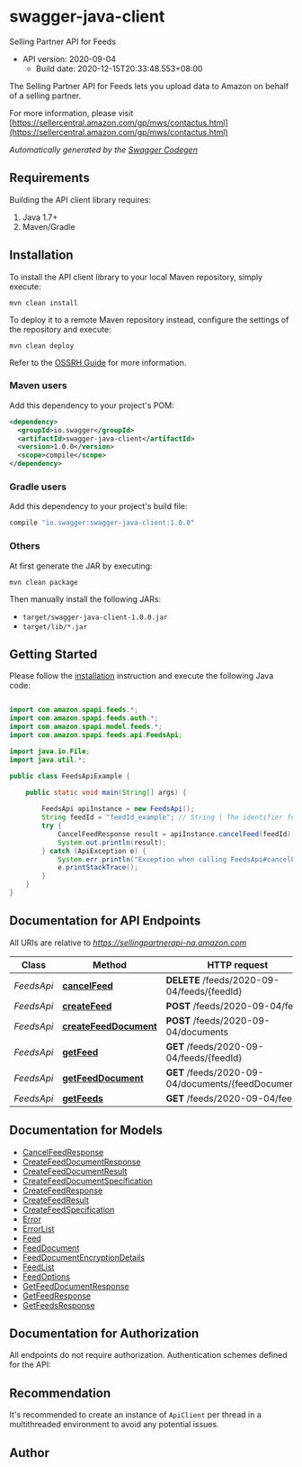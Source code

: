 # swagger-java-client

Selling Partner API for Feeds
- API version: 2020-09-04
  - Build date: 2020-12-15T20:33:48.553+08:00

The Selling Partner API for Feeds lets you upload data to Amazon on behalf of a selling partner.

  For more information, please visit [https://sellercentral.amazon.com/gp/mws/contactus.html](https://sellercentral.amazon.com/gp/mws/contactus.html)

*Automatically generated by the [Swagger Codegen](https://github.com/swagger-api/swagger-codegen)*


## Requirements

Building the API client library requires:
1. Java 1.7+
2. Maven/Gradle

## Installation

To install the API client library to your local Maven repository, simply execute:

```shell
mvn clean install
```

To deploy it to a remote Maven repository instead, configure the settings of the repository and execute:

```shell
mvn clean deploy
```

Refer to the [OSSRH Guide](http://central.sonatype.org/pages/ossrh-guide.html) for more information.

### Maven users

Add this dependency to your project's POM:

```xml
<dependency>
  <groupId>io.swagger</groupId>
  <artifactId>swagger-java-client</artifactId>
  <version>1.0.0</version>
  <scope>compile</scope>
</dependency>
```

### Gradle users

Add this dependency to your project's build file:

```groovy
compile "io.swagger:swagger-java-client:1.0.0"
```

### Others

At first generate the JAR by executing:

```shell
mvn clean package
```

Then manually install the following JARs:

* `target/swagger-java-client-1.0.0.jar`
* `target/lib/*.jar`

## Getting Started

Please follow the [installation](#installation) instruction and execute the following Java code:

```java

import com.amazon.spapi.feeds.*;
import com.amazon.spapi.feeds.auth.*;
import com.amazon.spapi.model.feeds.*;
import com.amazon.spapi.feeds.api.FeedsApi;

import java.io.File;
import java.util.*;

public class FeedsApiExample {

    public static void main(String[] args) {
        
        FeedsApi apiInstance = new FeedsApi();
        String feedId = "feedId_example"; // String | The identifier for the feed. This identifier is unique only in combination with a seller ID.
        try {
            CancelFeedResponse result = apiInstance.cancelFeed(feedId);
            System.out.println(result);
        } catch (ApiException e) {
            System.err.println("Exception when calling FeedsApi#cancelFeed");
            e.printStackTrace();
        }
    }
}

```

## Documentation for API Endpoints

All URIs are relative to *https://sellingpartnerapi-na.amazon.com*

Class | Method | HTTP request | Description
------------ | ------------- | ------------- | -------------
*FeedsApi* | [**cancelFeed**](FeedsApi.md#cancelFeed) | **DELETE** /feeds/2020-09-04/feeds/{feedId} | 
*FeedsApi* | [**createFeed**](FeedsApi.md#createFeed) | **POST** /feeds/2020-09-04/feeds | 
*FeedsApi* | [**createFeedDocument**](FeedsApi.md#createFeedDocument) | **POST** /feeds/2020-09-04/documents | 
*FeedsApi* | [**getFeed**](FeedsApi.md#getFeed) | **GET** /feeds/2020-09-04/feeds/{feedId} | 
*FeedsApi* | [**getFeedDocument**](FeedsApi.md#getFeedDocument) | **GET** /feeds/2020-09-04/documents/{feedDocumentId} | 
*FeedsApi* | [**getFeeds**](FeedsApi.md#getFeeds) | **GET** /feeds/2020-09-04/feeds | 


## Documentation for Models

 - [CancelFeedResponse](CancelFeedResponse.md)
 - [CreateFeedDocumentResponse](CreateFeedDocumentResponse.md)
 - [CreateFeedDocumentResult](CreateFeedDocumentResult.md)
 - [CreateFeedDocumentSpecification](CreateFeedDocumentSpecification.md)
 - [CreateFeedResponse](CreateFeedResponse.md)
 - [CreateFeedResult](CreateFeedResult.md)
 - [CreateFeedSpecification](CreateFeedSpecification.md)
 - [Error](../Error.md)
 - [ErrorList](../ErrorList.md)
 - [Feed](Feed.md)
 - [FeedDocument](FeedDocument.md)
 - [FeedDocumentEncryptionDetails](FeedDocumentEncryptionDetails.md)
 - [FeedList](FeedList.md)
 - [FeedOptions](FeedOptions.md)
 - [GetFeedDocumentResponse](GetFeedDocumentResponse.md)
 - [GetFeedResponse](GetFeedResponse.md)
 - [GetFeedsResponse](GetFeedsResponse.md)


## Documentation for Authorization

All endpoints do not require authorization.
Authentication schemes defined for the API:

## Recommendation

It's recommended to create an instance of `ApiClient` per thread in a multithreaded environment to avoid any potential issues.

## Author




